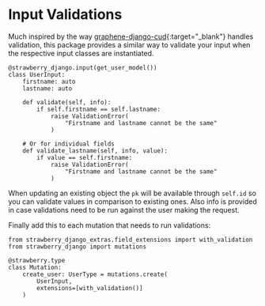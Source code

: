 # Input Validations

Much inspired by the way [graphene-django-cud](https://github.com/tOgg1/graphene-django-cud){:target="_blank"} handles validation, this package provides
a similar way to validate your input when the respective input classes are instantiated. 

```{.python title="inputs.py"}
@strawberry_django.input(get_user_model())
class UserInput:
    firstname: auto
    lastname: auto
    
    def validate(self, info):
        if self.firstname == self.lastname:
            raise ValidationError(
                "Firstname and lastname cannot be the same"
            )
         
    # Or for individual fields    
    def validate_lastname(self, info, value):
        if value == self.firstname:
            raise ValidationError(
                "Firstname and lastname cannot be the same"
            )
```

When updating an existing object the `pk` will be available through `self.id` so you can validate values in comparison to existing ones. Also info is provided in case
validations need to be run against the user making the request. 

Finally add this to each mutation that needs to run validations:
```{.python title="schema.py"}
from strawberry_django_extras.field_extensions import with_validation
from strawberry_django import mutations

@strawberry.type
class Mutation:
    create_user: UserType = mutations.create(
        UserInput,
        extensions=[with_validation()]
    )
``` 
